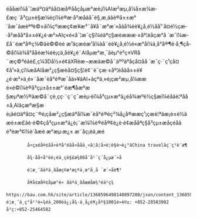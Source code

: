 éååæï¼å¯¦æäº¤äºãå¤æå®ååç­åµæ°æè¡ï¼AIæ²æµ¸å¼å±æ¼æ­£æç ´å³çµ±è§æ¼éçï¼è®æ­·å²æåâå¯è§¸æ¸âãè®å±±æ°´åæ¯âæèªªè©±âï¼çºææç¢æ¥­æ³¨å¥å¨æ°æ´»åãå¾éè¥¿å¸é½åå¹´å¤é½çæ­·å²æåå°å±±è¥¿é·æ²»AIç«é«å¯¦æ¯ç§ï¼éäºç§æèæææ·±åº¦èåçæ°å ´æ¯ï¼æ­£å¨éæ°å®ç¾©âè©©èé æ¹âçæéæ¹å¼ãå¨éè¥¿å¸é½é«æ°åï¼ä¸å°å®¶é·å¸¶çå­©å­ï¼ä¾å°ååéæ¾éè¡çä¸­åè¥¿é¨AIåµæ°æ¸¯ãèµ°é²ç±VRå¨æç©ºéãè£¸ç¼3Då½±é¢ãXRèæ¬ææãæ©å¨äººäºåç­å¤åå ´æ¯ç·¨ç¹çå¤¢å¹»ä¸çï¼æåAIåæ²¿ç§æèå¤§ç§¦é¢¨è¯çæ·±åº¦èåãå±±è¥¿é·æ²»ä¸é»¨åæ¯èå°é®æ¯åä»¥âAI+âçºä¸»é¡çæ²æµ¸å¼ææé«é©ï¼è®å³çµ±å±±æ°´éæ¶åæºæ§æµªæ½®ãæ©å¨çè¸çç·¨ç¨ç¯æèµ·èï¼å³çµ±æ°ä¿éå¾æºè½ç§æï¼éåâè¦ªå­å±å­¸AIâçæºæ§æè¡ãé¤äºå¤ç¨®é¡çåæ²¿ç§æäºåï¼æ¯èå°é®éç²¾å¿å®ææç¹¡çæè¦ªãæ¡è±è½ãæè±æ£ãè·é©¢ç­å³çµ±æ°ä¿è¡¨æ¼ï¼è®éå®¢è¿è·é¢æååªç§å³çµ±æåçé­åã
            é³èæ³¢ï¼è´åæé æ°æµ·æ¿± æ¨åç¡èä¸æé
          
            å¤ç±éå®¢ãå¤èªå°éãå¤ååä¸»â¦â¦å¤è¦è§è¬è¿°âChina travelâç¨ç¹è¨æ¶
          
            å¾·åå¤å°èè¡éä¸­çè§£æ¾80å¨å¹´ç´å¿µæ´»å
          
            é¦æ¸¯âäºä¸âåæç©æ³æçºä¸æ°å¸å ´æ´»åè¶³
          
            å¥å¢æå®¢åµæ°é« âäºä¸âåææåæ¾³éä¹ç¾
          https://bau.com.hk/site/article/1368596498140897280/json/content_1368596498140897280.jsonå°å: é¦æ¸¯ä¸ç°å¹²è«¾éä¸­200èä¿¡å¾·ä¸­å¿è¥¿åº§1001é»è©±: +852-28583902        å³ç:+852-25464582